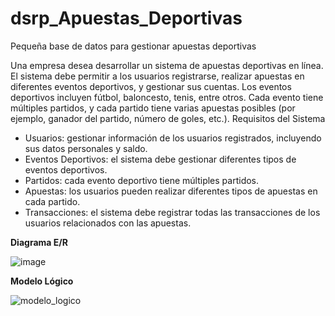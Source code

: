 # dsrp_Apuestas_Deportivas
Pequeña base de datos para gestionar apuestas deportivas

Una empresa desea desarrollar un sistema de apuestas deportivas en línea. El sistema debe permitir a los usuarios registrarse, realizar apuestas en diferentes eventos deportivos, y gestionar sus cuentas. Los eventos deportivos incluyen fútbol, baloncesto, tenis, entre otros. Cada evento tiene múltiples partidos, y cada partido tiene varias apuestas posibles (por ejemplo, ganador del partido, número de goles, etc.).
Requisitos del Sistema
-	Usuarios: gestionar información de los usuarios registrados, incluyendo sus datos personales y saldo.
-	Eventos Deportivos: el sistema debe gestionar diferentes tipos de eventos deportivos.
-	Partidos: cada evento deportivo tiene múltiples partidos.
-	Apuestas: los usuarios pueden realizar diferentes tipos de apuestas en cada partido.
-	Transacciones: el sistema debe registrar todas las transacciones de los usuarios relacionados con las apuestas.

**Diagrama E/R**

![image](https://github.com/user-attachments/assets/9ec9d2c7-6f37-413f-a587-3ff0179d1c33)

**Modelo Lógico**

![modelo_logico](https://github.com/user-attachments/assets/ddaf45b6-0971-4b60-9752-777d4b606904)

